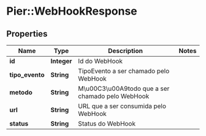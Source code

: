 # Pier::WebHookResponse

## Properties
Name | Type | Description | Notes
------------ | ------------- | ------------- | -------------
**id** | **Integer** | Id do WebHook | 
**tipo_evento** | **String** | TipoEvento a ser chamado pelo WebHook | 
**metodo** | **String** | M\u00C3\u00A9todo que a ser chamado pelo WebHook | 
**url** | **String** | URL que a ser consumida pelo WebHook | 
**status** | **String** | Status do WebHook | 


